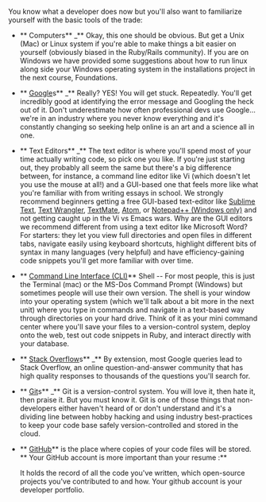 You know what a developer does now but you'll also want to familiarize yourself with the basic tools of the trade:

* ** Computers**  _** Okay, this one should be obvious.  But get a Unix (Mac) or Linux system if you're able to make things a bit easier on yourself (obviously biased in the Ruby/Rails community). If you are on Windows we have provided some suggestions about how to run linux along side your Windows operating system in the installations project in the next course, Foundations.
* ** [Google](http://www.google.com/)s**  _** Really?  YES! You will get stuck.  Repeatedly.  You'll get incredibly good at identifying the error message and Googling the heck out of it.  Don't underestimate how often professional devs use Google... we're in an industry where you never know everything and it's constantly changing so seeking help online is an art and a science all in one.
* ** Text Editors**  _** The text editor is where you'll spend most of your time actually writing code, so pick one you like.  If you're just starting out, they probably all seem the same but there's a big difference between, for instance, a command line editor like Vi (which doesn't let you use the mouse at all!) and a GUI-based one that feels more like what you're familiar with from writing essays in school.
    We strongly recommend beginners getting a free GUI-based text-editor like [Sublime Text](http://www.sublimetext.com/), [Text Wrangler](http://www.barebones.com/products/textwrangler/download.html), [TextMate](http://macromates.com/), [Atom](https://atom.io/), or [Notepad++ (Windows only)](http://notepad-plus-plus.org/) and not getting caught up in the Vi vs Emacs wars.
    Why are the GUI editors we recommend different from using a text editor like Microsoft Word?  For starters: they let you view full directories and open files in different tabs, navigate easily using keyboard shortcuts, highlight different bits of syntax in many languages (very helpful) and have efficiency-gaining code snippets you'll get more familiar with over time.
* ** [Command Line Interface (CLI)](http://skillcrush.com/2012/05/25/command-line/)**  Shell -- For most people, this is just the Terminal (mac) or the MS-Dos Command Prompt (Windows) but sometimes people will use their own version.  The shell is your window into your operating system (which we'll talk about a bit more in the next unit) where you type in commands and navigate in a text-based way through directories on your hard drive.  Think of it as your mini command center where you'll save your files to a version-control system, deploy onto the web, test out code snippets in Ruby, and interact directly with your database.
* ** [Stack Overflow](http://stackoverflow.com/)s**  _** By extension, most Google queries lead to Stack Overflow, an online question-and-answer community that has high quality responses to thousands of the questions you'll search for.
* ** [Git](http://skillcrush.com/2013/02/18/git/)s**  _** Git is a version-control system.   You will love it, then hate it, then praise it.  But you must know it.  Git is one of those things that non-developers either haven't heard of or don't understand and it's a dividing line between hobby hacking and using industry best-practices to keep your code base safely version-controlled and stored in the cloud.
* ** [GitHub](http://github.com/)**  is the place where copies of your code files will be stored.  ** Your GitHub account is more important than your resume :**

  It holds the record of all the code you've written, which open-source projects you've contributed to and how.  Your github account is your developer portfolio.
